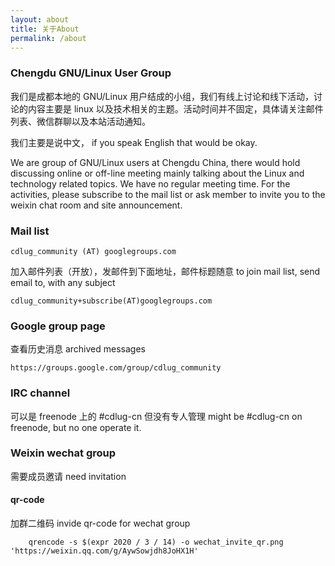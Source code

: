 ```yaml
---
layout: about
title: 关于About
permalink: /about
---
```


### Chengdu GNU/Linux User Group
我们是成都本地的 GNU/Linux 用户结成的小组，我们有线上讨论和线下活动，讨论的内容主要是 linux 以及技术相关的主题。活动时间并不固定，具体请关注邮件列表、微信群聊以及本站活动通知。

我们主要是说中文， if you speak English that would be okay.

We are group of GNU/Linux users at Chengdu China, there would hold discussing online or off-line meeting mainly talking about the Linux and technology related topics. We have no regular meeting time. For the activities, please subscribe to the mail list or ask member to invite you to the weixin chat room and site announcement.


### Mail list

    cdlug_community (AT) googlegroups.com

加入邮件列表（开放），发邮件到下面地址，邮件标题随意
to join mail list, send email to, with any subject

    cdlug_community+subscribe(AT)googlegroups.com

### Google group page
查看历史消息
archived messages

    https://groups.google.com/group/cdlug_community


### IRC channel
可以是 freenode 上的 #cdlug-cn 但没有专人管理
might be #cdlug-cn on freenode, but no one operate it.

### Weixin wechat group
需要成员邀请
need invitation
#### qr-code
加群二维码
invide qr-code for wechat group
```
    qrencode -s $(expr 2020 / 3 / 14) -o wechat_invite_qr.png 'https://weixin.qq.com/g/AywSowjdh8JoHX1H'
```
